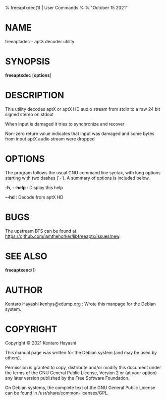 % freeaptxdec(1) | User Commands
%
% "October 15 2021"

# NAME

freeaptxdec - aptX decoder utility

# SYNOPSIS

**freeaptxdec** [**options**]

# DESCRIPTION

This utility decodes aptX or aptX HD audio stream
from stdin to a raw 24 bit signed stereo on stdout

When input is damaged it tries to synchronize and recover

Non-zero return value indicates that input was damaged
and some bytes from input aptX audio stream were dropped

# OPTIONS

The program follows the usual GNU command line syntax, with long options
starting with two dashes (`-'). A summary of options is included below.

**-h**, **\-\-help**
:   Display this help

**\-\-hd**
:   Decode from aptX HD

# BUGS

The upstream BTS can be found at https://github.com/iamthehorker/libfreeaptx/issues/new.

# SEE ALSO

**freeaptxenc**(1)

# AUTHOR

Kentaro Hayashi <kenhys@xdump.org>
:   Wrote this manpage for the Debian system.

# COPYRIGHT

Copyright © 2021 Kentaro Hayashi

This manual page was written for the Debian system (and may be used by
others).

Permission is granted to copy, distribute and/or modify this document under
the terms of the GNU General Public License, Version 2 or (at your option)
any later version published by the Free Software Foundation.

On Debian systems, the complete text of the GNU General Public License
can be found in /usr/share/common-licenses/GPL.
